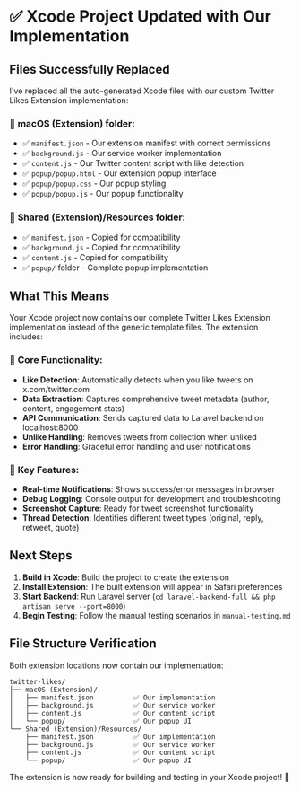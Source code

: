 # ✅ Xcode Project Updated with Our Implementation

## Files Successfully Replaced

I've replaced all the auto-generated Xcode files with our custom Twitter Likes Extension implementation:

### 📁 **macOS (Extension)** folder:
- ✅ `manifest.json` - Our extension manifest with correct permissions
- ✅ `background.js` - Our service worker implementation
- ✅ `content.js` - Our Twitter content script with like detection
- ✅ `popup/popup.html` - Our extension popup interface
- ✅ `popup/popup.css` - Our popup styling
- ✅ `popup/popup.js` - Our popup functionality

### 📁 **Shared (Extension)/Resources** folder:
- ✅ `manifest.json` - Copied for compatibility
- ✅ `background.js` - Copied for compatibility 
- ✅ `content.js` - Copied for compatibility
- ✅ `popup/` folder - Complete popup implementation

## What This Means

Your Xcode project now contains our complete Twitter Likes Extension implementation instead of the generic template files. The extension includes:

### 🔧 **Core Functionality:**
- **Like Detection**: Automatically detects when you like tweets on x.com/twitter.com
- **Data Extraction**: Captures comprehensive tweet metadata (author, content, engagement stats)
- **API Communication**: Sends captured data to Laravel backend on localhost:8000
- **Unlike Handling**: Removes tweets from collection when unliked
- **Error Handling**: Graceful error handling and user notifications

### 🎯 **Key Features:**
- **Real-time Notifications**: Shows success/error messages in browser
- **Debug Logging**: Console output for development and troubleshooting
- **Screenshot Capture**: Ready for tweet screenshot functionality
- **Thread Detection**: Identifies different tweet types (original, reply, retweet, quote)

## Next Steps

1. **Build in Xcode**: Build the project to create the extension
2. **Install Extension**: The built extension will appear in Safari preferences
3. **Start Backend**: Run Laravel server (`cd laravel-backend-full && php artisan serve --port=8000`)
4. **Begin Testing**: Follow the manual testing scenarios in `manual-testing.md`

## File Structure Verification

Both extension locations now contain our implementation:
```
twitter-likes/
├── macOS (Extension)/
│   ├── manifest.json          ✅ Our implementation
│   ├── background.js          ✅ Our service worker
│   ├── content.js             ✅ Our content script
│   └── popup/                 ✅ Our popup UI
└── Shared (Extension)/Resources/
    ├── manifest.json          ✅ Our implementation  
    ├── background.js          ✅ Our service worker
    ├── content.js             ✅ Our content script
    └── popup/                 ✅ Our popup UI
```

The extension is now ready for building and testing in your Xcode project! 🚀